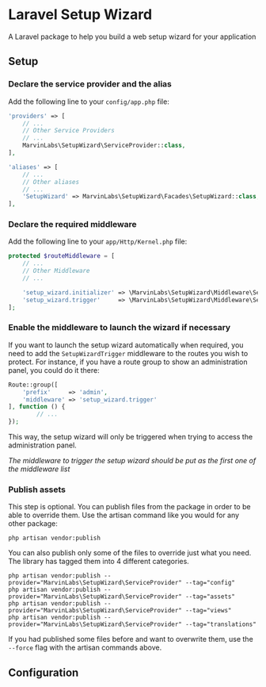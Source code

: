 # Laravel Setup Wizard

A Laravel package to help you build a web setup wizard for your application

## Setup

### Declare the service provider and the alias

Add the following line to your `config/app.php` file:

```php
'providers' => [
    // ...
    // Other Service Providers
    // ...
    MarvinLabs\SetupWizard\ServiceProvider::class,
],

'aliases' => [
    // ...
    // Other aliases
    // ...
    'SetupWizard' => MarvinLabs\SetupWizard\Facades\SetupWizard::class,
],
```

### Declare the required middleware

Add the following line to your `app/Http/Kernel.php` file:

```php
protected $routeMiddleware = [
    // ...
    // Other Middleware
    // ...

    'setup_wizard.initializer' => \MarvinLabs\SetupWizard\Middleware\SetupWizardInitializer::class,
    'setup_wizard.trigger'     => \MarvinLabs\SetupWizard\Middleware\SetupWizardTrigger::class,
];
```

### Enable the middleware to launch the wizard if necessary

If you want to launch the setup wizard automatically when required, you need to add the `SetupWizardTrigger` middleware
to the routes you wish to protect. For instance, if you have a route group to show an administration panel, you could 
do it there:

```php
Route::group([
    'prefix'     => 'admin', 
    'middleware' => 'setup_wizard.trigger'
], function () {
        // ...
});
```

This way, the setup wizard will only be triggered when trying to access the administration panel.

*The middleware to trigger the setup wizard should be put as the first one of the middleware list*

### Publish assets 

This step is optional. You can publish files from the package in order to be able to override them. Use the artisan 
command like you would for any other package:

```
php artisan vendor:publish
```

You can also publish only some of the files to override just what you need. The library has tagged them into 4 different
categories.

```
php artisan vendor:publish --provider="MarvinLabs\SetupWizard\ServiceProvider" --tag="config"
php artisan vendor:publish --provider="MarvinLabs\SetupWizard\ServiceProvider" --tag="assets"
php artisan vendor:publish --provider="MarvinLabs\SetupWizard\ServiceProvider" --tag="views"
php artisan vendor:publish --provider="MarvinLabs\SetupWizard\ServiceProvider" --tag="translations"
```

If you had published some files before and want to overwrite them, use the `--force` flag with the artisan commands 
above.

## Configuration

